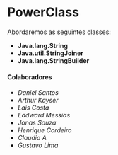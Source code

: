 # PowerClass


Abordaremos as seguintes classes: 
* **Java.lang.String**
* **Java.util.StringJoiner**
* **Java.lang.StringBuilder**


#### Colaboradores
* *Daniel* *Santos*
* *Arthur* *Kayser*
* *Lais* *Costa*
* *Eddward* *Messias*
* *Jonas* *Souza*
* *Henrique* *Cordeiro*
* *Claudia* *A*
* *Gustavo* *Lima*
